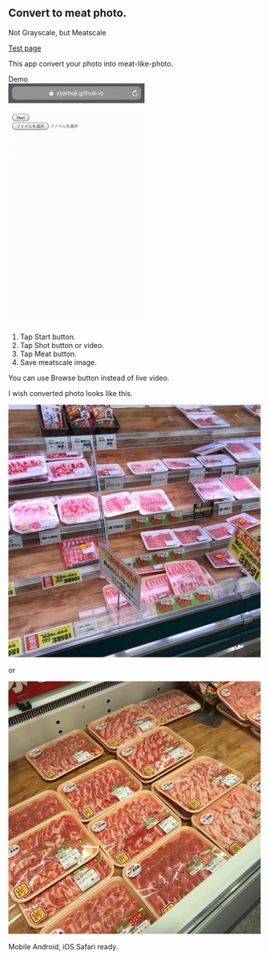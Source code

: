 Convert to meat photo.
----

Not Grayscale, but Meatscale

[Test page](https://zyamoji.github.io/meat_scale/)

This app convert your photo into meat-like-photo.

Demo  
![demo](./resource/meat_scale_sample.gif)

1. Tap Start button.
2. Tap Shot button or video.
3. Tap Meat button.
4. Save meatscale image.

You can use Browse button instead of live video.


I wish converted photo looks like this.

![meat1](./resource/meat_sample1.jpg)

or 

![meat2](./resource/meat_sample2.jpg)

Mobile Android, iOS Safari ready.
